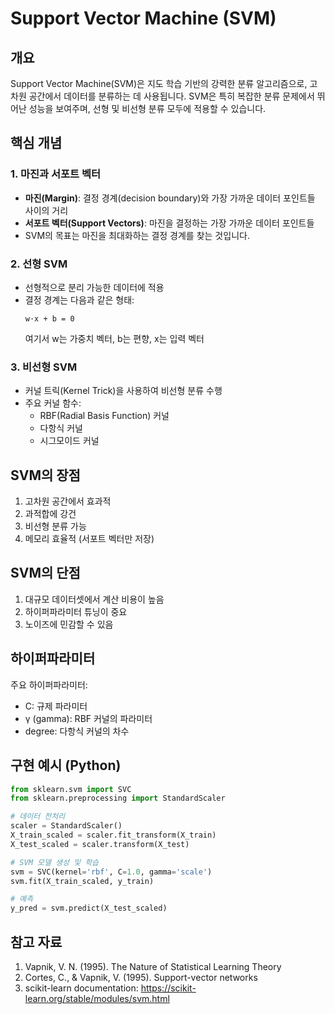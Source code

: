 # Support Vector Machine (SVM)

## 개요

Support Vector Machine(SVM)은 지도 학습 기반의 강력한 분류 알고리즘으로, 고차원 공간에서 데이터를 분류하는 데 사용됩니다. SVM은 특히 복잡한 분류 문제에서 뛰어난 성능을 보여주며, 선형 및 비선형 분류 모두에 적용할 수 있습니다.

## 핵심 개념

### 1. 마진과 서포트 벡터

- **마진(Margin)**: 결정 경계(decision boundary)와 가장 가까운 데이터 포인트들 사이의 거리
- **서포트 벡터(Support Vectors)**: 마진을 결정하는 가장 가까운 데이터 포인트들
- SVM의 목표는 마진을 최대화하는 결정 경계를 찾는 것입니다.

### 2. 선형 SVM

- 선형적으로 분리 가능한 데이터에 적용
- 결정 경계는 다음과 같은 형태:
  ```
  w·x + b = 0
  ```
  여기서 w는 가중치 벡터, b는 편향, x는 입력 벡터

### 3. 비선형 SVM

- 커널 트릭(Kernel Trick)을 사용하여 비선형 분류 수행
- 주요 커널 함수:
  - RBF(Radial Basis Function) 커널
  - 다항식 커널
  - 시그모이드 커널

## SVM의 장점

1. 고차원 공간에서 효과적
2. 과적합에 강건
3. 비선형 분류 가능
4. 메모리 효율적 (서포트 벡터만 저장)

## SVM의 단점

1. 대규모 데이터셋에서 계산 비용이 높음
2. 하이퍼파라미터 튜닝이 중요
3. 노이즈에 민감할 수 있음

## 하이퍼파라미터

주요 하이퍼파라미터:

- C: 규제 파라미터
- γ (gamma): RBF 커널의 파라미터
- degree: 다항식 커널의 차수

## 구현 예시 (Python)

```python
from sklearn.svm import SVC
from sklearn.preprocessing import StandardScaler

# 데이터 전처리
scaler = StandardScaler()
X_train_scaled = scaler.fit_transform(X_train)
X_test_scaled = scaler.transform(X_test)

# SVM 모델 생성 및 학습
svm = SVC(kernel='rbf', C=1.0, gamma='scale')
svm.fit(X_train_scaled, y_train)

# 예측
y_pred = svm.predict(X_test_scaled)
```

## 참고 자료

1. Vapnik, V. N. (1995). The Nature of Statistical Learning Theory
2. Cortes, C., & Vapnik, V. (1995). Support-vector networks
3. scikit-learn documentation: https://scikit-learn.org/stable/modules/svm.html
